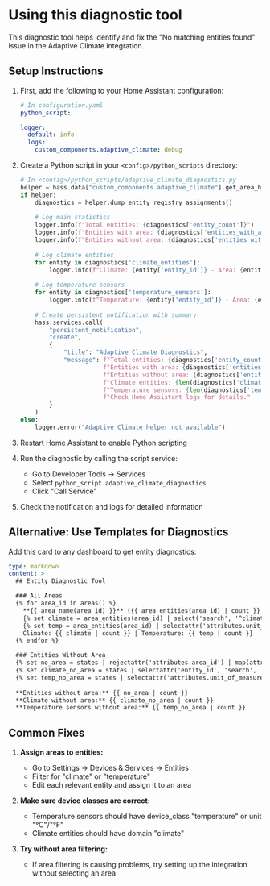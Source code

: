# Using this diagnostic tool

This diagnostic tool helps identify and fix the "No matching entities found" issue in the Adaptive Climate integration.

## Setup Instructions

1. First, add the following to your Home Assistant configuration:

   ```yaml
   # In configuration.yaml
   python_script:

   logger:
     default: info
     logs:
       custom_components.adaptive_climate: debug
   ```

2. Create a Python script in your `<config>/python_scripts` directory:

   ```python
   # In <config>/python_scripts/adaptive_climate_diagnostics.py
   helper = hass.data["custom_components.adaptive_climate"].get_area_helper(hass)
   if helper:
       diagnostics = helper.dump_entity_registry_assignments()
       
       # Log main statistics
       logger.info(f"Total entities: {diagnostics['entity_count']}")
       logger.info(f"Entities with area: {diagnostics['entities_with_area']}")
       logger.info(f"Entities without area: {diagnostics['entities_without_area']}")
       
       # Log climate entities
       for entity in diagnostics['climate_entities']:
           logger.info(f"Climate: {entity['entity_id']} - Area: {entity['area_name']}")
       
       # Log temperature sensors
       for entity in diagnostics['temperature_sensors']:
           logger.info(f"Temperature: {entity['entity_id']} - Area: {entity['area_name']}")
       
       # Create persistent notification with summary
       hass.services.call(
           "persistent_notification", 
           "create", 
           {
               "title": "Adaptive Climate Diagnostics",
               "message": f"Total entities: {diagnostics['entity_count']}\n"
                          f"Entities with area: {diagnostics['entities_with_area']}\n"
                          f"Entities without area: {diagnostics['entities_without_area']}\n\n"
                          f"Climate entities: {len(diagnostics['climate_entities'])}\n"
                          f"Temperature sensors: {len(diagnostics['temperature_sensors'])}\n"
                          f"Check Home Assistant logs for details."
           }
       )
   else:
       logger.error("Adaptive Climate helper not available")
   ```

3. Restart Home Assistant to enable Python scripting

4. Run the diagnostic by calling the script service:
   - Go to Developer Tools → Services
   - Select `python_script.adaptive_climate_diagnostics`
   - Click "Call Service"

5. Check the notification and logs for detailed information

## Alternative: Use Templates for Diagnostics

Add this card to any dashboard to get entity diagnostics:

```yaml
type: markdown
content: >
  ## Entity Diagnostic Tool

  ### All Areas
  {% for area_id in areas() %}
    **{{ area_name(area_id) }}** ({{ area_entities(area_id) | count }} entities)  
    {% set climate = area_entities(area_id) | select('search', '^climate\.') | list %}
    {% set temp = area_entities(area_id) | selectattr('attributes.unit_of_measurement', 'in', ['°C', '°F']) | map(attribute='entity_id') | list %}
    Climate: {{ climate | count }} | Temperature: {{ temp | count }}
  {% endfor %}

  ### Entities Without Area
  {% set no_area = states | rejectattr('attributes.area_id') | map(attribute='entity_id') | list %}
  {% set climate_no_area = states | selectattr('entity_id', 'search', '^climate\.') | rejectattr('attributes.area_id') | map(attribute='entity_id') | list %}
  {% set temp_no_area = states | selectattr('attributes.unit_of_measurement', 'in', ['°C', '°F']) | rejectattr('attributes.area_id') | map(attribute='entity_id') | list %}
  
  **Entities without area:** {{ no_area | count }}  
  **Climate without area:** {{ climate_no_area | count }}  
  **Temperature sensors without area:** {{ temp_no_area | count }}
```

## Common Fixes

1. **Assign areas to entities:**
   - Go to Settings → Devices & Services → Entities
   - Filter for "climate" or "temperature" 
   - Edit each relevant entity and assign it to an area

2. **Make sure device classes are correct:**
   - Temperature sensors should have device_class "temperature" or unit "°C"/"°F"
   - Climate entities should have domain "climate"

3. **Try without area filtering:**
   - If area filtering is causing problems, try setting up the integration without selecting an area
